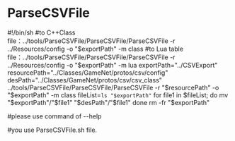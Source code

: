 # ParseCSVFile

#!/bin/sh
#to C++Class file：../tools/ParseCSVFile/ParseCSVFile/ParseCSVFile -r ../Resources/config -o "$exportPath" -m class
#to Lua table file：../tools/ParseCSVFile/ParseCSVFile/ParseCSVFile -r ../Resources/config -o "$exportPath" -m lua
exportPath="../CSVExport"
resourcePath="../Classes/GameNet/protos/csv/config"
desPath="../Classes/GameNet/protos/csv/csv_class"
../tools/ParseCSVFile/ParseCSVFile/ParseCSVFile -r "$resourcePath" -o "$exportPath" -m class
fileList=`ls "$exportPath"`
for file1 in $fileList; do
    mv "$exportPath"/"$file1" "$desPath"/"$file1"
done
rm -fr "$exportPath"


#please use command of --help

#you use ParseCSVFile.sh file.
